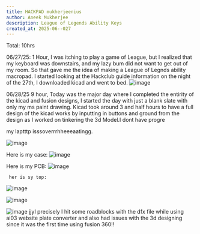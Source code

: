 ```yaml
---
title: HACKPAD mukherjeenius
author: Aneek Mukherjee
description: League of Legends Ability Keys
created_at: 2025-06--027
---
```


Total: 10hrs


06/27/25:
1 Hour, 
I was itching to play a game of League, but I realized that my keyboard was downstairs, and my lazy bum did not want to get out of my room. So that gave me the idea of making a League of Legnds ability macropad. I started looking at the Hackclub guide information on the night of the 27th, I downloaded kicad and went to bed.
![image](https://github.com/user-attachments/assets/64bd6d14-9aed-4f68-99d0-7d311ffb5835)

06/28/25
9 hour,
Today was the major day where I completed the entirity of the kicad and fusion designs, I started the day with just a blank slate with only my ms paint drawing.
Kicad took around 3 and half hours to have a full design of the kicad works by inputting in buttons and ground from the design as I worked on tinkering the 3d Model.I dont have progre


my laptttp isssoverrrhheeeaatingg.

![image](https://github.com/user-attachments/assets/69f01b57-6797-4cbe-9edd-ddd235bdc444)


Here is my case: 
![image](https://github.com/user-attachments/assets/38e64ae2-21ab-4386-9b91-289920234dc5)

Here is my PCB:
![image](https://github.com/user-attachments/assets/7d74392e-4a96-4f05-80f1-144ee1ce0d2f)

     her is sy top:
![image](https://github.com/user-attachments/assets/8e53ff82-2833-4503-bb7c-fa2df1220a7f)

![image](https://github.com/user-attachments/assets/9fa7c3c9-fbd9-43c0-b2c2-4b264a08913c)


![image](https://github.com/user-attachments/assets/67382dc1-c063-4f68-9f61-275f06969f2c)
jjyI precisely I hit some roadblocks with the dfx file while using ai03 website plate converter and also had issues with the 3d designing since it was the first time using fusion 360!! 




